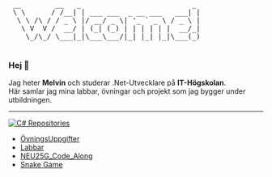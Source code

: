 <p align="center">
  <pre>
 __        __   _                          _ 
 \ \      / /__| | ___ ___  _ __ ___   ___| |
  \ \ /\ / / _ \ |/ __/ _ \| '_ ` _ \ / _ \ |
   \ V  V /  __/ | (_| (_) | | | | | |  __/_|
    \_/\_/ \___|_|\___\___/|_| |_| |_|\___(_)                                            
  </pre>
</p>

### Hej 👋
Jag heter **Melvin** och studerar .Net-Utvecklare på **IT-Högskolan**.  
Här samlar jag mina labbar, övningar och projekt som jag bygger under utbildningen.  

---
  <a href="https://github.com/MelvinEdlund?tab=repositories">
    <img src="https://img.shields.io/badge/C%23%20Repositories-0969DA?style=for-the-badge&logo=c-sharp&logoColor=white" alt="C# Repositories"/>
  </a>
  
- [ÖvningsUppgifter](https://github.com/MelvinEdlund/OvningsUppgifter)  
- [Labbar](https://github.com/MelvinEdlund/Labbar)  
- [NEU25G_Code_Along](https://github.com/MelvinEdlund/NEU25G_Code_Along)  
- [Snake Game](https://github.com/MelvinEdlund/Snake_Game)  
